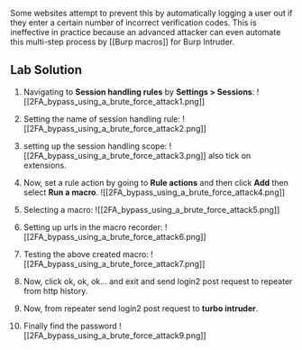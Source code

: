Some websites attempt to prevent this by automatically logging a user out if they enter a certain number of incorrect verification codes.
This is ineffective in practice because an advanced attacker can even automate this multi-step process by [[Burp macros]] for Burp Intruder.

## Lab Solution
1. Navigating to **Session handling rules** by **Settings > Sessions**:
![[2FA_bypass_using_a_brute_force_attack1.png]]

2. Setting the name of session handling rule:
![[2FA_bypass_using_a_brute_force_attack2.png]]

3. setting up the session handling scope:
![[2FA_bypass_using_a_brute_force_attack3.png]]
also tick on extensions.

4. Now, set a rule action by going to **Rule actions** and then click **Add** then select **Run a macro**.
![[2FA_bypass_using_a_brute_force_attack4.png]]

5. Selecting a macro:
![[2FA_bypass_using_a_brute_force_attack5.png]]

6. Setting up urls in the macro recorder:
![[2FA_bypass_using_a_brute_force_attack6.png]]

7. Testing the above created macro:
![[2FA_bypass_using_a_brute_force_attack7.png]]

8. Now, click ok, ok, ok... and exit and send login2 post request to repeater from http history.
9. Now, from repeater send login2 post request to **turbo intruder**.
10. Finally find the password
![[2FA_bypass_using_a_brute_force_attack9.png]]